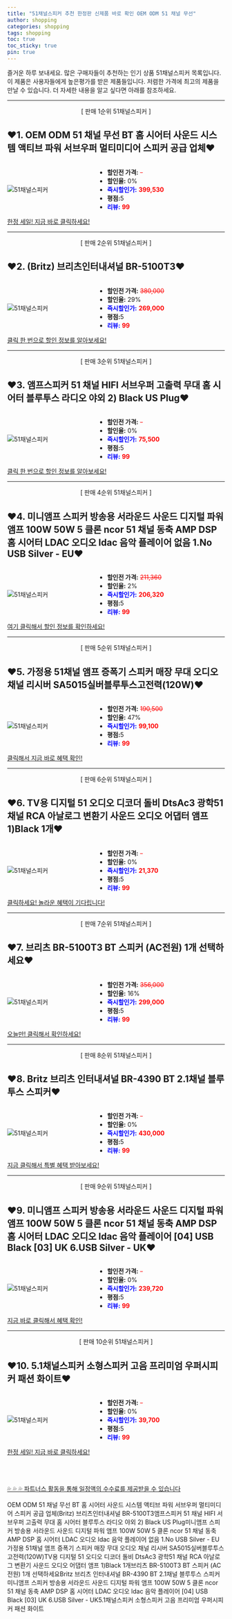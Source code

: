 ```yaml
---
title: "51채널스피커 추천 한정판 신제품 바로 확인 OEM ODM 51 채널 무선"
author: shopping
categories: shopping
tags: shopping
toc: true
toc_sticky: true
pin: true
---
```

즐거운 하루 보내세요. 많은 구매자들이 추천하는 인기 상품 51채널스피커 목록입니다. 이 제품은 사용자들에게 높은평가를 받은 제품들입니다. 저렴한 가격에 최고의 제품을 만날 수 있습니다. 더 자세한 내용을 알고 싶다면 아래를 참조하세요.

---
<p class="toplist" style="margin: 0 auto; display: block; width: fit-content;">[ 판매 1순위 51채널스피커 ]</p>

<h2><strong>❤️1. OEM ODM 51 채널 무선 BT 홈 시어터 사운드 시스템 액티브 파워 서브우퍼 멀티미디어 스피커 공급 업체❤️</strong></h2>

<div style="display: flex; align-items: center;">
    <div style="flex: 0.4;">
        <img src="https://thumbnail9.coupangcdn.com/thumbnails/remote/230x230ex/image/vendor_inventory/d652/967ab8b8fa8d6a9896e4be3de1f37a386f32c07b99b5050dc716ee52ab8b.jpg" alt="51채널스피커" style="max-width: 100%;">
    </div>
    <div style="flex: 0.6; margin-left: 10px;">
        <ul>
            <li><strong>할인전 가격:</strong> <del style="color: red;">-</del></li>
            <li><strong>할인율:</strong> 0%</li>
            <li><span style='color:blue'><strong>즉시할인가:</strong></span> <span style='color:red'><strong>399,530</strong></span></li>
            <li><strong>평점:</strong>5</li>
            <li><span style='color:blue'><strong>리뷰:</strong></span> <span style='color:red'><strong>99</strong></span></li>
        </ul>
    </div>
</div>
<div class="center">
    <a href="https://William4Davisa.github.io?lptag=AF9450613&subid=githubio&pageKey=7935869351&traceid=V0-153&itemId=21844254500&vendorItemId=88892559487" class="myButton">
        한정 세일! 지금 바로 클릭하세요!
    </a>
</div>


---
<p class="toplist" style="margin: 0 auto; display: block; width: fit-content;">[ 판매 2순위 51채널스피커 ]</p>

<h2><strong>❤️2. (Britz) 브리츠인터내셔널 BR-5100T3❤️</strong></h2>

<div style="display: flex; align-items: center;">
    <div style="flex: 0.4;">
        <img src="https://thumbnail10.coupangcdn.com/thumbnails/remote/230x230ex/image/vendor_inventory/697c/2b8d7e81c8566bbf579894eacd618584353a90dcd20842525e7d80366f40.jpg" alt="51채널스피커" style="max-width: 100%;">
    </div>
    <div style="flex: 0.6; margin-left: 10px;">
        <ul>
            <li><strong>할인전 가격:</strong> <del style="color: red;">380,000</del></li>
            <li><strong>할인율:</strong> 29%</li>
            <li><span style='color:blue'><strong>즉시할인가:</strong></span> <span style='color:red'><strong>269,000</strong></span></li>
            <li><strong>평점:</strong>5</li>
            <li><span style='color:blue'><strong>리뷰:</strong></span> <span style='color:red'><strong>99</strong></span></li>
        </ul>
    </div>
</div>
<div class="center">
    <a href="https://William4Davisa.github.io?lptag=AF9450613&subid=githubio&pageKey=343991303&traceid=V0-153&itemId=1092842616&vendorItemId=88013281066" class="myButton">
        클릭 한 번으로 할인 정보를 알아보세요!
    </a>
</div>


---
<p class="toplist" style="margin: 0 auto; display: block; width: fit-content;">[ 판매 3순위 51채널스피커 ]</p>

<h2><strong>❤️3. 앰프스피커 51 채널 HIFI 서브우퍼 고출력 무대 홈 시어터 블루투스 라디오 야외 2) Black US Plug❤️</strong></h2>

<div style="display: flex; align-items: center;">
    <div style="flex: 0.4;">
        <img src="https://thumbnail10.coupangcdn.com/thumbnails/remote/230x230ex/image/vendor_inventory/df97/81da89b8851ae349cd69411793bca014e07cd3c4fb162f879d5da43c8104.jpg" alt="51채널스피커" style="max-width: 100%;">
    </div>
    <div style="flex: 0.6; margin-left: 10px;">
        <ul>
            <li><strong>할인전 가격:</strong> <del style="color: red;">-</del></li>
            <li><strong>할인율:</strong> 0%</li>
            <li><span style='color:blue'><strong>즉시할인가:</strong></span> <span style='color:red'><strong>75,500</strong></span></li>
            <li><strong>평점:</strong>5</li>
            <li><span style='color:blue'><strong>리뷰:</strong></span> <span style='color:red'><strong>99</strong></span></li>
        </ul>
    </div>
</div>
<div class="center">
    <a href="https://William4Davisa.github.io?lptag=AF9450613&subid=githubio&pageKey=8036246715&traceid=V0-153&itemId=22485610750&vendorItemId=90727909504" class="myButton">
        클릭 한 번으로 할인 정보를 알아보세요!
    </a>
</div>


---
<p class="toplist" style="margin: 0 auto; display: block; width: fit-content;">[ 판매 4순위 51채널스피커 ]</p>

<h2><strong>❤️4. 미니앰프 스피커 방송용 서라운드 사운드 디지털 파워 앰프 100W 50W 5 클론 ncor 51 채널 동축 AMP DSP 홈 시어터 LDAC 오디오 ldac 음악 플레이어 없음 1.No USB Silver - EU❤️</strong></h2>

<div style="display: flex; align-items: center;">
    <div style="flex: 0.4;">
        <img src="https://thumbnail6.coupangcdn.com/thumbnails/remote/230x230ex/image/vendor_inventory/9558/fdaadabba46be911b8779f2fc6a479771689203f8bbd95932604fa0251f8.jpg" alt="51채널스피커" style="max-width: 100%;">
    </div>
    <div style="flex: 0.6; margin-left: 10px;">
        <ul>
            <li><strong>할인전 가격:</strong> <del style="color: red;">211,360</del></li>
            <li><strong>할인율:</strong> 2%</li>
            <li><span style='color:blue'><strong>즉시할인가:</strong></span> <span style='color:red'><strong>206,320</strong></span></li>
            <li><strong>평점:</strong>5</li>
            <li><span style='color:blue'><strong>리뷰:</strong></span> <span style='color:red'><strong>99</strong></span></li>
        </ul>
    </div>
</div>
<div class="center">
    <a href="https://William4Davisa.github.io?lptag=AF9450613&subid=githubio&pageKey=7789489077&traceid=V0-153&itemId=21071190635&vendorItemId=88517361816" class="myButton">
        여기 클릭해서 할인 정보를 확인하세요!
    </a>
</div>


---
<p class="toplist" style="margin: 0 auto; display: block; width: fit-content;">[ 판매 5순위 51채널스피커 ]</p>

<h2><strong>❤️5. 가정용 51채널 앰프 증폭기 스피커 매장 무대 오디오 채널 리시버 SA5015실버블루투스고전력(120W)❤️</strong></h2>

<div style="display: flex; align-items: center;">
    <div style="flex: 0.4;">
        <img src="https://thumbnail6.coupangcdn.com/thumbnails/remote/230x230ex/image/vendor_inventory/fa70/589fd1e423e914ac82dcc76f1b24badbec8fd774b945b6f252945b87cc74.png" alt="51채널스피커" style="max-width: 100%;">
    </div>
    <div style="flex: 0.6; margin-left: 10px;">
        <ul>
            <li><strong>할인전 가격:</strong> <del style="color: red;">190,500</del></li>
            <li><strong>할인율:</strong> 47%</li>
            <li><span style='color:blue'><strong>즉시할인가:</strong></span> <span style='color:red'><strong>99,100</strong></span></li>
            <li><strong>평점:</strong>5</li>
            <li><span style='color:blue'><strong>리뷰:</strong></span> <span style='color:red'><strong>99</strong></span></li>
        </ul>
    </div>
</div>
<div class="center">
    <a href="https://William4Davisa.github.io?lptag=AF9450613&subid=githubio&pageKey=8096958472&traceid=V0-153&itemId=22893287509&vendorItemId=90274369370" class="myButton">
        클릭해서 지금 바로 혜택 확인!
    </a>
</div>


---
<p class="toplist" style="margin: 0 auto; display: block; width: fit-content;">[ 판매 6순위 51채널스피커 ]</p>

<h2><strong>❤️6. TV용 디지털 51 오디오 디코더 돌비 DtsAc3 광학51 채널 RCA 아날로그 변환기 사운드 오디오 어댑터 앰프 1)Black 1개❤️</strong></h2>

<div style="display: flex; align-items: center;">
    <div style="flex: 0.4;">
        <img src="https://thumbnail7.coupangcdn.com/thumbnails/remote/230x230ex/image/vendor_inventory/bbab/fe54c857d3e4d31fbf58a9639a8872a9fdb81b201b7caef74f1b7b1eb085.jpg" alt="51채널스피커" style="max-width: 100%;">
    </div>
    <div style="flex: 0.6; margin-left: 10px;">
        <ul>
            <li><strong>할인전 가격:</strong> <del style="color: red;">-</del></li>
            <li><strong>할인율:</strong> 0%</li>
            <li><span style='color:blue'><strong>즉시할인가:</strong></span> <span style='color:red'><strong>21,370</strong></span></li>
            <li><strong>평점:</strong>5</li>
            <li><span style='color:blue'><strong>리뷰:</strong></span> <span style='color:red'><strong>99</strong></span></li>
        </ul>
    </div>
</div>
<div class="center">
    <a href="https://William4Davisa.github.io?lptag=AF9450613&subid=githubio&pageKey=7807122783&traceid=V0-153&itemId=21162949895&vendorItemId=89232026745" class="myButton">
        클릭하세요! 놀라운 혜택이 기다립니다!
    </a>
</div>


---
<p class="toplist" style="margin: 0 auto; display: block; width: fit-content;">[ 판매 7순위 51채널스피커 ]</p>

<h2><strong>❤️7. 브리츠 BR-5100T3 BT 스피커 (AC전원) 1개 선택하세요❤️</strong></h2>

<div style="display: flex; align-items: center;">
    <div style="flex: 0.4;">
        <img src="https://thumbnail9.coupangcdn.com/thumbnails/remote/230x230ex/image/vendor_inventory/f881/2c26a9667015d0370a7f39a42df096068aa3bb7c60a80c9596a26a676738.jpg" alt="51채널스피커" style="max-width: 100%;">
    </div>
    <div style="flex: 0.6; margin-left: 10px;">
        <ul>
            <li><strong>할인전 가격:</strong> <del style="color: red;">356,000</del></li>
            <li><strong>할인율:</strong> 16%</li>
            <li><span style='color:blue'><strong>즉시할인가:</strong></span> <span style='color:red'><strong>299,000</strong></span></li>
            <li><strong>평점:</strong>5</li>
            <li><span style='color:blue'><strong>리뷰:</strong></span> <span style='color:red'><strong>99</strong></span></li>
        </ul>
    </div>
</div>
<div class="center">
    <a href="https://William4Davisa.github.io?lptag=AF9450613&subid=githubio&pageKey=6585312261&traceid=V0-153&itemId=14836665894&vendorItemId=87587093527" class="myButton">
        오늘만! 클릭해서 확인하세요!
    </a>
</div>


---
<p class="toplist" style="margin: 0 auto; display: block; width: fit-content;">[ 판매 8순위 51채널스피커 ]</p>

<h2><strong>❤️8. Britz 브리츠 인터내셔널 BR-4390 BT 2.1채널 블루투스 스피커❤️</strong></h2>

<div style="display: flex; align-items: center;">
    <div style="flex: 0.4;">
        <img src="https://thumbnail7.coupangcdn.com/thumbnails/remote/230x230ex/image/vendor_inventory/bb59/bc051ce5949734fbf6254eb4dc28329c6d4ba34d1063fe7d9d7a884771fd.jpg" alt="51채널스피커" style="max-width: 100%;">
    </div>
    <div style="flex: 0.6; margin-left: 10px;">
        <ul>
            <li><strong>할인전 가격:</strong> <del style="color: red;">-</del></li>
            <li><strong>할인율:</strong> 0%</li>
            <li><span style='color:blue'><strong>즉시할인가:</strong></span> <span style='color:red'><strong>430,000</strong></span></li>
            <li><strong>평점:</strong>5</li>
            <li><span style='color:blue'><strong>리뷰:</strong></span> <span style='color:red'><strong>99</strong></span></li>
        </ul>
    </div>
</div>
<div class="center">
    <a href="https://William4Davisa.github.io?lptag=AF9450613&subid=githubio&pageKey=7067693144&traceid=V0-153&itemId=17543399888&vendorItemId=90145905703" class="myButton">
        지금 클릭해서 특별 혜택 받아보세요!
    </a>
</div>


---
<p class="toplist" style="margin: 0 auto; display: block; width: fit-content;">[ 판매 9순위 51채널스피커 ]</p>

<h2><strong>❤️9. 미니앰프 스피커 방송용 서라운드 사운드 디지털 파워 앰프 100W 50W 5 클론 ncor 51 채널 동축 AMP DSP 홈 시어터 LDAC 오디오 ldac 음악 플레이어 [04] USB Black [03] UK 6.USB Silver - UK❤️</strong></h2>

<div style="display: flex; align-items: center;">
    <div style="flex: 0.4;">
        <img src="https://thumbnail10.coupangcdn.com/thumbnails/remote/230x230ex/image/vendor_inventory/d03b/9c1260ce0ee2eac6313abcefbee508dc81dc25031766676576b484740520.jpg" alt="51채널스피커" style="max-width: 100%;">
    </div>
    <div style="flex: 0.6; margin-left: 10px;">
        <ul>
            <li><strong>할인전 가격:</strong> <del style="color: red;">-</del></li>
            <li><strong>할인율:</strong> 0%</li>
            <li><span style='color:blue'><strong>즉시할인가:</strong></span> <span style='color:red'><strong>239,720</strong></span></li>
            <li><strong>평점:</strong>5</li>
            <li><span style='color:blue'><strong>리뷰:</strong></span> <span style='color:red'><strong>99</strong></span></li>
        </ul>
    </div>
</div>
<div class="center">
    <a href="https://William4Davisa.github.io?lptag=AF9450613&subid=githubio&pageKey=7715567982&traceid=V0-153&itemId=20693542962&vendorItemId=88946252604" class="myButton">
        지금 바로 클릭해서 혜택 확인!
    </a>
</div>


---
<p class="toplist" style="margin: 0 auto; display: block; width: fit-content;">[ 판매 10순위 51채널스피커 ]</p>

<h2><strong>❤️10. 5.1채널스피커 소형스피커 고음 프리미엄 우퍼시피커 패션 화이트❤️</strong></h2>

<div style="display: flex; align-items: center;">
    <div style="flex: 0.4;">
        <img src="https://thumbnail10.coupangcdn.com/thumbnails/remote/230x230ex/image/vendor_inventory/ccd1/797efe22904574186a0b9dee832887d8ddf3770cbede72178d8fd52ede4b.jpeg" alt="51채널스피커" style="max-width: 100%;">
    </div>
    <div style="flex: 0.6; margin-left: 10px;">
        <ul>
            <li><strong>할인전 가격:</strong> <del style="color: red;">-</del></li>
            <li><strong>할인율:</strong> 0%</li>
            <li><span style='color:blue'><strong>즉시할인가:</strong></span> <span style='color:red'><strong>39,700</strong></span></li>
            <li><strong>평점:</strong>5</li>
            <li><span style='color:blue'><strong>리뷰:</strong></span> <span style='color:red'><strong>99</strong></span></li>
        </ul>
    </div>
</div>
<div class="center">
    <a href="https://William4Davisa.github.io?lptag=AF9450613&subid=githubio&pageKey=6202555749&traceid=V0-153&itemId=12315149693&vendorItemId=81461517135" class="myButton">
        한정 세일! 지금 바로 클릭하세요!
    </a>
</div>

<br><br><br>[💦 💦 💦 파트너스 활동을 통해 일정액의 수수료를 제공받을 수 있습니다](https://link.coupang.com/a/bcpT2c)<br><br>OEM ODM 51 채널 무선 BT 홈 시어터 사운드 시스템 액티브 파워 서브우퍼 멀티미디어 스피커 공급 업체(Britz) 브리츠인터내셔널 BR-5100T3앰프스피커 51 채널 HIFI 서브우퍼 고출력 무대 홈 시어터 블루투스 라디오 야외 2) Black US Plug미니앰프 스피커 방송용 서라운드 사운드 디지털 파워 앰프 100W 50W 5 클론 ncor 51 채널 동축 AMP DSP 홈 시어터 LDAC 오디오 ldac 음악 플레이어 없음 1.No USB Silver - EU가정용 51채널 앰프 증폭기 스피커 매장 무대 오디오 채널 리시버 SA5015실버블루투스고전력(120W)TV용 디지털 51 오디오 디코더 돌비 DtsAc3 광학51 채널 RCA 아날로그 변환기 사운드 오디오 어댑터 앰프 1)Black 1개브리츠 BR-5100T3 BT 스피커 (AC전원) 1개 선택하세요Britz 브리츠 인터내셔널 BR-4390 BT 2.1채널 블루투스 스피커미니앰프 스피커 방송용 서라운드 사운드 디지털 파워 앰프 100W 50W 5 클론 ncor 51 채널 동축 AMP DSP 홈 시어터 LDAC 오디오 ldac 음악 플레이어 [04] USB Black [03] UK 6.USB Silver - UK5.1채널스피커 소형스피커 고음 프리미엄 우퍼시피커 패션 화이트